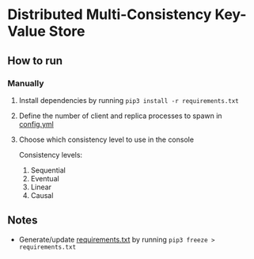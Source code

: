 # Distributed Multi-Consistency Key-Value Store

## How to run

### Manually

1. Install dependencies by running `pip3 install -r requirements.txt`
1. Define the number of client and replica processes to spawn in [config.yml](./config.yml)
1. Choose which consistency level to use in the console

    Consistency levels:
    1. Sequential
    1. Eventual
    1. Linear
    1. Causal

## Notes

- Generate/update [requirements.txt](./requirements.txt) by running `pip3 freeze > requirements.txt`
